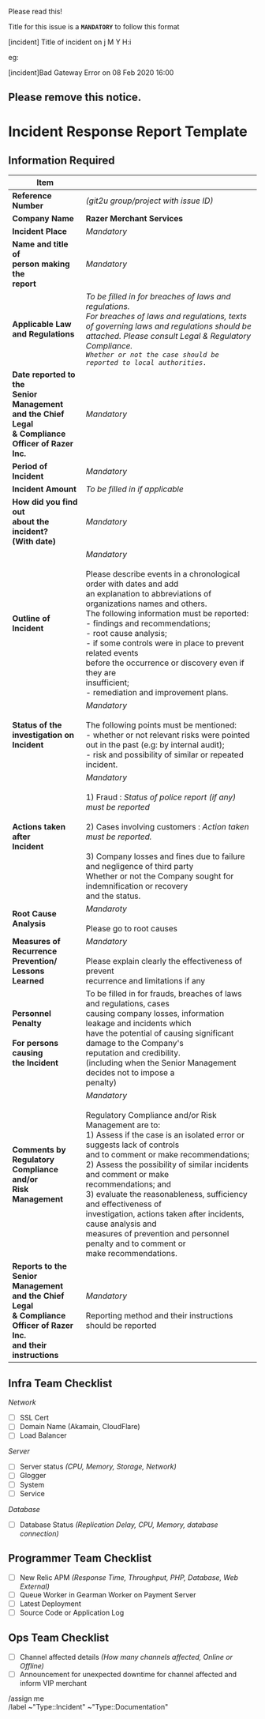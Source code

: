 Please read this!

Title for this issue is a **`MANDATORY`** to follow this format

  [incident] Title of incident on j M Y H:i
  
eg:

  [incident]Bad Gateway Error on 08 Feb 2020 16:00
  
Please remove this notice.
------

# Incident Response Report Template

## Information Required


|Item             ||
|----------------------------------------------------|---------------------------------------|
|**Reference Number**                                | *(git2u group/project with issue ID)* |
|**Company Name**                                    | **Razer Merchant Services** |
|**Incident Place**                                  | *Mandatory* |
|**Name and title of<br>person making the<br>report**| *Mandatory* |
|**Applicable Law and Regulations**                  | *To be filled in for breaches of laws and regulations.<br>For breaches of laws and regulations, texts of governing laws and regulations should be attached. Please consult Legal & Regulatory Compliance.<br>`Whether or not the case should be reported to local authorities.`* |
|**Date reported to the<br>Senior Management<br>and the Chief Legal<br>& Compliance<br>Officer of Razer Inc.**| *Mandatory* |
|**Period of Incident**                              | *Mandatory* |
|**Incident Amount**                                 | *To be filled in if applicable* |
|**How did you find out<br>about the incident?<br>(With date)** | *Mandatory* |
|**Outline of Incident**                             | *Mandatory* <br><br> Please describe events in a chronological order with dates and add<br>an explanation to abbreviations of organizations names and others.<br>The following information must be reported:<br> - findings and recommendations;<br> - root cause analysis;<br> - if some controls were in place to prevent related events<br> before the occurrence or discovery even if they are<br> insufficient;<br> - remediation and improvement plans.
|**Status of the<br>investigation on<br>Incident**   | *Mandatory* <br><br> The following points must be mentioned:<br> - whether or not relevant risks were pointed out in the past (e.g: by internal audit);<br> - risk and possibility of similar or repeated incident.
|**Actions taken after<br>Incident**                 | *Mandatory*<br><br> 1) Fraud : *Status of police report (if any) must be reported*<br><br> 2) Cases involving customers : *Action taken must be reported.*<br><br> 3) Company losses and fines due to failure and negligence of third party<br> Whether or not the Company sought for indemnification or recovery<br>and the status.
|**Root Cause Analysis**                             | *Mandaroty* <br><br> Please go to root causes |
|**Measures of<br>Recurrence<br>Prevention/<br>Lessons Learned** | *Mandatory* <br><br> Please explain clearly the effectiveness of prevent<br>recurrence and limitations if any
|**Personnel Penalty<br><br>For persons causing<br>the Incident** | To be filled in for frauds, breaches of laws and regulations, cases<br>causing company losses, information leakage and incidents which<br>have the potential of causing significant damage to the Company's<br>reputation and credibility.<br> (including when the Senior Management decides not to impose a<br>penalty)
|**Comments by<br>Regulatory<br>Compliance and/or<br>Risk Management** | *Mandatory*<br><br> Regulatory Compliance and/or Risk Management are to:<br> 1) Assess if the case is an isolated error or suggests lack of controls<br>and to comment or make recommendations;<br> 2) Assess the possibility of similar incidents and comment or make<br> recommendations; and <br> 3) evaluate the reasonableness, sufficiency and effectiveness of<br>investigation, actions taken after incidents, cause analysis and<br> measures of prevention and personnel penalty and to comment or<br>make recommendations.
|**Reports to the<br> Senior Management<br>and the Chief Legal<br> & Compliance <br> Officer of Razer Inc. <br> and their <br> instructions** | *Mandatory*<br><br> Reporting method and their instructions should be reported

## Infra Team Checklist

*Network*  

- [ ] SSL Cert
- [ ] Domain Name (Akamain, CloudFlare)
- [ ] Load Balancer

*Server*

- [ ] Server status *(CPU, Memory, Storage, Network)*
- [ ] Glogger
- [ ] System
- [ ] Service

*Database*

- [ ] Database Status *(Replication Delay, CPU, Memory, database connection)*

## Programmer Team Checklist

- [ ] New Relic APM *(Response Time, Throughput, PHP, Database, Web External)*
- [ ] Queue Worker in Gearman Worker on Payment Server
- [ ] Latest Deployment
- [ ] Source Code or Application Log

## Ops Team Checklist

- [ ] Channel affected details *(How many channels affected, Online or Offline)*
- [ ] Announcement for unexpected downtime for channel affected and inform VIP merchant

/assign me  
/label ~"Type::Incident" ~"Type::Documentation"